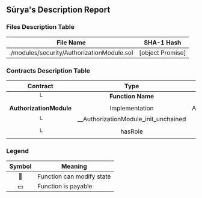 ## Sūrya's Description Report

### Files Description Table


|  File Name  |  SHA-1 Hash  |
|-------------|--------------|
| ./modules/security/AuthorizationModule.sol | [object Promise] |


### Contracts Description Table


|  Contract  |         Type        |       Bases      |                  |                 |
|:----------:|:-------------------:|:----------------:|:----------------:|:---------------:|
|     └      |  **Function Name**  |  **Visibility**  |  **Mutability**  |  **Modifiers**  |
||||||
| **AuthorizationModule** | Implementation | AccessControlUpgradeable |||
| └ | __AuthorizationModule_init_unchained | Internal 🔒 | 🛑  | onlyInitializing |
| └ | hasRole | Public ❗️ |   |NO❗️ |


### Legend

|  Symbol  |  Meaning  |
|:--------:|-----------|
|    🛑    | Function can modify state |
|    💵    | Function is payable |
